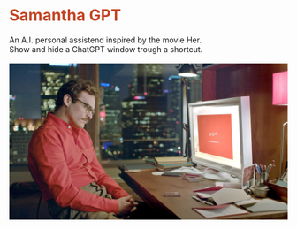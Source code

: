 <h1 style="color: #c44524;">Samantha GPT</h1>
An A.I. personal assistend inspired by the movie Her.
<br>
Show and hide a ChatGPT window trough a shortcut.
<br>
<br>
<img src="her movie.jpg">